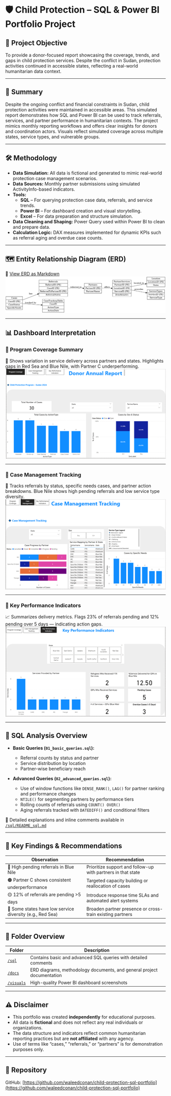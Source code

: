 # 🛡️ Child Protection – SQL & Power BI Portfolio Project

## 🎯 Project Objective

To provide a donor-focused report showcasing the coverage, trends, and gaps in child protection services. Despite the conflict in Sudan, protection activities continued in accessible states, reflecting a real-world humanitarian data context.

---

## 📝 Summary

Despite the ongoing conflict and financial constraints in Sudan, child protection activities were maintained in accessible areas. This simulated report demonstrates how SQL and Power BI can be used to track referrals, services, and partner performance in humanitarian contexts. The project mimics monthly reporting workflows and offers clear insights for donors and coordination actors. Visuals reflect simulated coverage across multiple states, service types, and vulnerable groups.

---

## 🛠️ Methodology

- **Data Simulation:** All data is fictional and generated to mimic real-world protection case management scenarios.
- **Data Sources:** Monthly partner submissions using simulated ActivityInfo-based indicators.
- **Tools:**
  - **SQL** – For querying protection case data, referrals, and service trends.
  - **Power BI** – For dashboard creation and visual storytelling.
  - **Excel** – For data preparation and structure simulation.
- **Data Cleaning and Shaping:** Power Query used within Power BI to clean and prepare data.
- **Calculation Logic:** DAX measures implemented for dynamic KPIs such as referral aging and overdue case counts.

---

## 🗺️ Entity Relationship Diagram (ERD)

📎 [View ERD as Markdown](docs/ERD.md)  
![ERD](https://raw.githubusercontent.com/waleedconan/child-protection-sql-portfolio/main/docs/child_protection_erd.png)

---

## 📊 Dashboard Interpretation

### 🔹 Program Coverage Summary  
🧭 Shows variation in service delivery across partners and states. Highlights gaps in Red Sea and Blue Nile, with Partner C underperforming.  
![Program Coverage](https://raw.githubusercontent.com/waleedconan/child-protection-sql-portfolio/main/visuals/v1%20Child%20Protection%20Donor%20Report%201.png)

---

### 🔹 Case Management Tracking  
📌 Tracks referrals by status, specific needs cases, and partner action breakdowns. Blue Nile shows high pending referrals and low service type diversity.  
![Case Management Tracking](https://raw.githubusercontent.com/waleedconan/child-protection-sql-portfolio/main/visuals/v2%20Case%20Management%20Tracking.png)

---

### 🔹 Key Performance Indicators  
📈 Summarizes delivery metrics. Flags 23% of referrals pending and 12% pending over 5 days — indicating action gaps.  
![KPIs](https://raw.githubusercontent.com/waleedconan/child-protection-sql-portfolio/main/visuals/v3%20KPIs.png)

---

## 🧮 SQL Analysis Overview

- **Basic Queries (`01_basic_queries.sql`):**  
  - Referral counts by status and partner  
  - Service distribution by location  
  - Partner-wise beneficiary reach  

- **Advanced Queries (`02_advanced_queries.sql`):**  
  - Use of window functions like `DENSE_RANK()`, `LAG()` for partner ranking and performance changes  
  - `NTILE()` for segmenting partners by performance tiers  
  - Rolling counts of referrals using `COUNT() OVER()`  
  - Aging referrals tracked with `DATEDIFF()` and conditional filters  

📄 Detailed explanations and inline comments available in [`/sql/README_sql.md`](sql/README_sql.md)

---

## 📌 Key Findings & Recommendations

| Observation | Recommendation |
|-------------|----------------|
| 🔴 High pending referrals in Blue Nile | Prioritize support and follow-up with partners in that state |
| 🟠 Partner C shows consistent underperformance | Targeted capacity building or reallocation of cases |
| 🟡 12% of referrals are pending >5 days | Introduce response time SLAs and automated alert systems |
| 🔵 Some states have low service diversity (e.g., Red Sea) | Broaden partner presence or cross-train existing partners |

---

## 📂 Folder Overview

| Folder | Description |
|--------|-------------|
| [`/sql`](sql/) | Contains basic and advanced SQL queries with detailed comments |
| [`/docs`](docs/) | ERD diagrams, methodology documents, and general project documentation |
| [`/visuals`](visuals/) | High-quality Power BI dashboard screenshots |

---

## ⚠️ Disclaimer

- This portfolio was created **independently** for educational purposes.  
- All data is **fictional** and does not reflect any real individuals or organizations.  
- The data structure and indicators reflect common humanitarian reporting practices but are **not affiliated** with any agency.  
- Use of terms like “cases,” “referrals,” or “partners” is for demonstration purposes only.

---

## 🔗 Repository

GitHub: [https://github.com/waleedconan/child-protection-sql-portfolio](https://github.com/waleedconan/child-protection-sql-portfolio)

